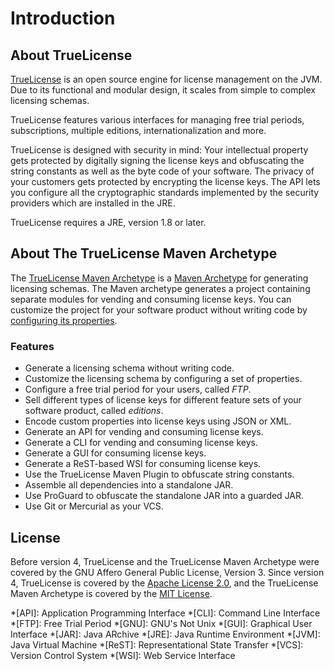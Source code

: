 # Introduction 

## About TrueLicense

[TrueLicense](https://github.com/christian-schlichtherle/truelicense) is an open source engine for license management on
the JVM.
Due to its functional and modular design, it scales from simple to complex licensing schemas.

TrueLicense features various interfaces for managing free trial periods, subscriptions, multiple editions,
internationalization and more.

TrueLicense is designed with security in mind:
Your intellectual property gets protected by digitally signing the license keys and obfuscating the string constants as
well as the byte code of your software.
The privacy of your customers gets protected by encrypting the license keys.
The API lets you configure all the cryptographic standards implemented by the security providers which are installed in
the JRE.

TrueLicense requires a JRE, version 1.8 or later.

## About The TrueLicense Maven Archetype

The [TrueLicense Maven Archetype](https://github.com/christian-schlichtherle/truelicense-maven-archetype) is a
[Maven Archetype](https://maven.apache.org/guides/introduction/introduction-to-archetypes.html) for generating licensing
schemas.
The Maven archetype generates a project containing separate modules for vending and consuming license keys.
You can customize the project for your software product without writing code by
[configuring its properties](/reference/config-properties).

### Features

+ Generate a licensing schema without writing code.
+ Customize the licensing schema by configuring a set of properties.
+ Configure a free trial period for your users, called _FTP_.
+ Sell different types of license keys for different feature sets of your software product, called _editions_.
+ Encode custom properties into license keys using JSON or XML.
+ Generate an API for vending and consuming license keys.
+ Generate a CLI for vending and consuming license keys.
+ Generate a GUI for consuming license keys.
+ Generate a ReST-based WSI for consuming license keys.
+ Use the TrueLicense Maven Plugin to obfuscate string constants.
+ Assemble all dependencies into a standalone JAR.
+ Use ProGuard to obfuscate the standalone JAR into a guarded JAR.
+ Use Git or Mercurial as your VCS. 

## License

Before version 4, TrueLicense and the TrueLicense Maven Archetype were covered by the GNU Affero General Public License,
Version 3.
Since version 4,
TrueLicense is covered by the
[Apache License 2.0](https://github.com/christian-schlichtherle/truelicense/blob/master/LICENSE),
and the TrueLicense Maven Archetype is covered by the
[MIT License](https://github.com/christian-schlichtherle/truelicense-maven-archetype/blob/master/LICENSE).

*[API]: Application Programming Interface
*[CLI]: Command Line Interface
*[FTP]: Free Trial Period
*[GNU]: GNU's Not Unix
*[GUI]: Graphical User Interface
*[JAR]: Java ARchive
*[JRE]: Java Runtime Environment
*[JVM]: Java Virtual Machine
*[ReST]: Representational State Transfer
*[VCS]: Version Control System
*[WSI]: Web Service Interface
